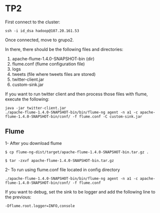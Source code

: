 # TP2

First connect to the cluster:

`ssh -i id_dsa hadoop@107.20.161.53`

Once connected, move to grupo2.

In there, there should be the following files and directories:

1. apache-flume-1.4.0-SNAPSHOT-bin (dir)
2. flume.conf (flume configuration file)
3. logs
4. tweets (file where tweets files are stored)
5. twitter-client.jar
6. custom-sink.jar

If you want to run twitter client and then process those files with flume, execute the following:

```
java -jar twitter-client.jar
./apache-flume-1.4.0-SNAPSHOT-bin/bin/flume-ng agent -n a1 -c apache-flume-1.4.0-SNAPSHOT-bin/conf/ -f flume.conf -C custom-sink.jar
```

## Flume

1- After you download flume

```
$ cp flume-ng-dist/target/apache-flume-1.4.0-SNAPSHOT-bin.tar.gz .

$ tar -zxvf apache-flume-1.4.0-SNAPSHOT-bin.tar.gz
```
2- To run using flume.conf file located in config directory

```
./apache-flume-1.4.0-SNAPSHOT-bin/bin/flume-ng agent -n a1 -c apache-flume-1.4.0-SNAPSHOT-bin/conf/ -f flume.conf
```

If you want to debug, set the sink to be logger and add the following line to the previous:
```
-Dflume.root.logger=INFO,console
```
